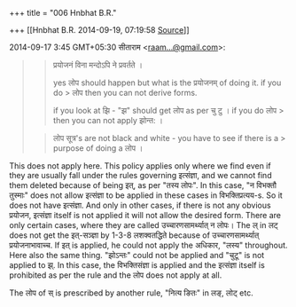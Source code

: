 +++
title = "006 Hnbhat B.R."

+++
[[Hnbhat B.R.	2014-09-19, 07:19:58 [Source](https://groups.google.com/g/samskrita/c/7T5jPhbZEv8)]]



2014-09-17 3:45 GMT+05:30 सीताराम \<[raam...@gmail.com]()\>:  

> 
> > 
> > 
> > 
> > प्रयोजनं विना मन्दोऽपि ने प्रवर्तते ।  
> > 
> > yes लोप should happen but what is the प्रयोजनम् of doing it. if you do > लोप then you can not derive forms.  
> > 
> > if you look at झि - "झ" should get लोप as per चु टु । if you do लोप > then you can not apply झोन्त: ।  
>   
> > 
> > लोप सूत्र's are not black and white - you have to see if there is a > purpose of doing a लोप ।  
> > 
> > 
> >   
> > 

  

  

This does not apply here. This policy applies only where we find even if they are usually fall under the rules governing इत्संज्ञा, and we cannot find them deleted because of being इत्, as per "तस्य लोपः". In this case, "न विभक्तौ तुस्माः" does not allow इत्संज्ञा to be applied in these cases in विभक्तिप्रत्यय-s. So it does not have इत्संज्ञा. And only in other cases, if there is not any obvious प्रयोजन, इत्संज्ञा itself is not applied it will not allow the desired form. There are only certain cases, where they are called उच्चारणसामर्थ्यात् न लोपः। The ल् in लट् does not get the इत्-सञ्ज्ञा by 1-3-8 लशक्वतद्धिते because of उच्चारणसामर्थ्यात् प्रयोजनाभावाच्च. If इत् is applied, he could not apply the अधिकार, "लस्य" throughout. Here also the same thing. "झोऽन्तः" could not be applied and "चुटू" is not applied to झ्. In this case, the विभक्तिसंज्ञा is applied and the इत्संज्ञा itself is prohibited as per the rule and the लोप does not apply at all.

  

The लोप of स् is prescribed by another rule, "नित्य ङितः" in लङ्, लोट् etc.

  

  

  

  

  

  

